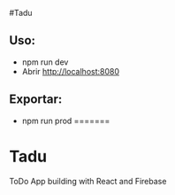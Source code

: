 #Tadu

## Uso:
* npm run dev
* Abrir [http://localhost:8080](http://localhost:8080)

## Exportar:
* npm run prod
=======
# Tadu
ToDo App building with React and Firebase
